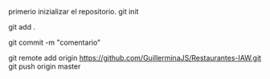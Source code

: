 primerio inizializar el repositorio.
git init

git add .

git commit -m "comentario"

git remote add origin https://github.com/GuillerminaJS/Restaurantes-IAW.git
git push origin master